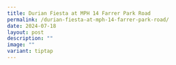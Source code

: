 ```yaml
---
title: Durian Fiesta at MPH 14 Farrer Park Road
permalink: /durian-fiesta-at-mph-14-farrer-park-road/
date: 2024-07-18
layout: post
description: ""
image: ""
variant: tiptap
---
```


